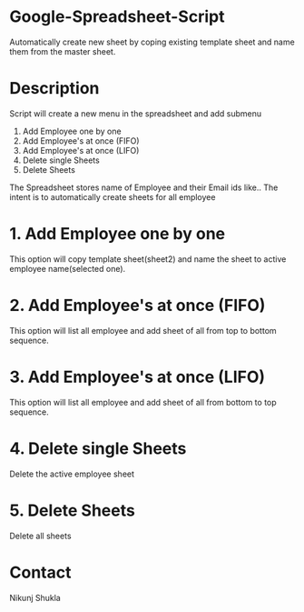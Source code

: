 # Google-Spreadsheet-Script
Automatically create new sheet by coping existing  template sheet and name them from the master sheet.

# Description
Script will create a new menu in the spreadsheet and add submenu
1. Add Employee one by one
2. Add Employee's at once (FIFO)
3. Add Employee's at once (LIFO)
4. Delete single Sheets
5. Delete Sheets

The Spreadsheet stores name of Employee and their Email ids like.. The intent is to automatically create sheets for all employee


# 1. Add Employee one by one
This option will copy template sheet(sheet2) and name the sheet to active employee name(selected one).

# 2. Add Employee's at once (FIFO)
This option will list all employee and add sheet of all from top to bottom sequence.

# 3. Add Employee's at once (LIFO)
This option will list all employee and add sheet of all from bottom to top sequence.

# 4. Delete single Sheets
Delete the active employee sheet

# 5. Delete Sheets
Delete all sheets


# Contact
Nikunj Shukla

